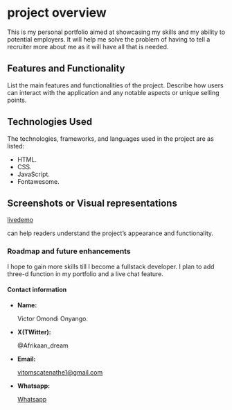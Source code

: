 # project overview

This is my personal portfolio aimed at showcasing my skills and my ability to potential employers.
It will help me  solve the problem of having to tell a recruiter more about me as it will have all that is needed.

## Features and Functionality

List the main features and functionalities of the project. Describe how users can interact with the application and any notable aspects or unique selling points.

## Technologies Used

The technologies, frameworks, and languages used in the project are as listed:

- HTML.
- CSS.
- JavaScript.
- Fontawesome.
  
## Screenshots or Visual representations 

[livedemo](https://vitomscatena.github.io/alx_capstone_project/)

can help readers understand the project’s appearance and functionality.

### Roadmap and future enhancements

I hope to gain more skills till I become a fullstack developer.
I plan to add three-d function in my portfolio and a live chat feature.

#### Contact information

- **Name:**
  
    Victor Omondi Onyango.

- **X(TWitter):**
  
   @Afrikaan_dream
  
- **Email:**
  
  <vitomscatenathe1@gmail.com>
  
- **Whatsapp:**
  
   [Whatsapp](https://wa.me/254799802335)
